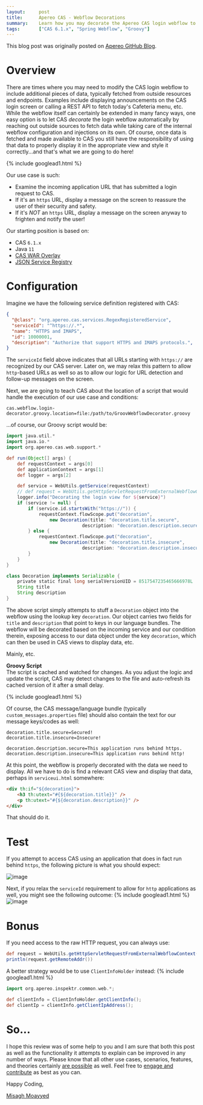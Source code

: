 ```yaml
---
layout:     post
title:      Apereo CAS - Webflow Decorations
summary:    Learn how you may decorate the Apereo CAS login webflow to inject data pieces and objects into the processing engine for display purposes, peace on earth and prosperity of all mankind, etc. Mainly, etc.
tags:       ["CAS 6.1.x", "Spring Webflow", "Groovy"]
---
```


<div class="alert alert-success"><i class="far fa-lightbulb"></i> This blog post was originally posted on <a href="https://github.com/apereo/apereo.github.io">Apereo GitHub Blog</a>.</div>

# Overview

There are times where you may need to modify the CAS login webflow to include additional pieces of data, typically fetched from outside resources and endpoints. Examples include displaying announcements on the CAS login screen or calling a REST API to fetch today's Cafeteria menu, etc. While the webflow itself can certainly be extended in many fancy ways, one easy option is to let CAS *decorate* the login webflow automatically by reaching out outside sources to fetch data while taking care of the internal webflow configuration and injections on its own. Of course, once data is fetched and made available to CAS you still have the responsibility of using that data to properly display it in the appropriate view and style it correctly...and that's what we are going to do here!

{% include googlead1.html  %}

Our use case is such:

- Examine the incoming application URL that has submitted a login request to CAS.
- If it's an `https` URL, display a message on the screen to reassure the user of their security and safety.
- If it's *NOT* an `https` URL, display a message on the screen anyway to frighten and notify the user!

Our starting position is based on:

- CAS `6.1.x`
- Java `11`
- [CAS WAR Overlay](https://github.com/apereo/cas-overlay-template)
- [JSON Service Registry](https://apereo.github.io/cas/6.1.x/services/JSON-Service-Management.html)

# Configuration

Imagine we have the following service definition registered with CAS:

```json
{
  "@class": "org.apereo.cas.services.RegexRegisteredService",
  "serviceId": "^https://.*",
  "name": "HTTPS and IMAPS",
  "id": 10000001,
  "description": "Authorize that support HTTPS and IMAPS protocols.",
}
```

The `serviceId` field above indicates that all URLs starting with `https://` are recognized by our CAS server. Later on, we may relax this pattern to allow `http`-based URLs as well so as to allow our logic for URL detection and follow-up messages on the screen.

Next, we are going to teach CAS about the location of a script that would handle the execution of our use case and conditions:

```properties
cas.webflow.login-decorator.groovy.location=file:/path/to/GroovWebflowDecorator.groovy
```

...of course, our Groovy script would be:

```groovy
import java.util.*
import java.io.*
import org.apereo.cas.web.support.*

def run(Object[] args) {
    def requestContext = args[0]
    def applicationContext = args[1]
    def logger = args[2]

    def service = WebUtils.getService(requestContext)
    // def request = WebUtils.getHttpServletRequestFromExternalWebflowContext(requestContext)
    logger.info("Decorating the login view for ${service}")
    if (service != null) {
        if (service.id.startsWith("https://")) {
            requestContext.flowScope.put("decoration", 
                new Decoration(title: "decoration.title.secure",
                            description: "decoration.description.secure"))
        } else {
            requestContext.flowScope.put("decoration", 
                new Decoration(title: "decoration.title.insecure",
                            description: "decoration.description.insecure"))
        }
    }
}

class Decoration implements Serializable {
    private static final long serialVersionUID = 8517547235465666978L
    String title
    String description
}
```

The above script simply attempts to stuff a `Decoration` object into the webflow using the lookup key `decoration`. Our object carries two fields for `title` and `description` that point to keys in our language bundles. The webflow will be decorated based on the incoming service and our condition therein, exposing access to our data object under the key `decoration`, which can then be used in CAS views to display data, etc. 

Mainly, etc.

<div class="alert alert-success">
<strong>Groovy Script</strong><br/>The script is cached and watched for changes. As you adjust the logic and update the script, CAS may detect changes to the file and auto-refresh its cached version of it after a small delay.
</div>

{% include googlead1.html  %}

Of course, the CAS message/language bundle (typically `custom_messages.properties` file) should also contain the text for our message keys/codes as well:

```properties
decoration.title.secure=Secured!
decoration.title.insecure=Insecure!

decoration.description.secure=This application runs behind https.
decoration.description.insecure=This application runs behind http!
```

At this point, the webflow is properly decorated with the data we need to display. All we have to do is find a relevant CAS view and display that data, perhaps in `serviceui.html` somewhere:

```html
<div th:if="${decoration}">
    <h3 th:utext="#{${decoration.title}}" />
    <p th:utext="#{${decoration.description}}" />
</div>
```

That should do it.

# Test

If you attempt to access CAS using an application that does in fact run behind `https`, the following picture is what you should expect:

![image](https://user-images.githubusercontent.com/1205228/56655233-0b4fc880-6647-11e9-8a41-7fccdde920e5.png)

Next, if you relax the `serviceId` requirement to allow for `http` applications as well, you might see the following outcome:
{% include googlead1.html  %}
![image](https://user-images.githubusercontent.com/1205228/56655214-fecb7000-6646-11e9-9076-d73db686ccaa.png)

# Bonus

If you need access to the raw HTTP request, you can always use:

```groovy
def request = WebUtils.getHttpServletRequestFromExternalWebflowContext(requestContext)
println(request.getRemoteAddr())
```

A better strategy would be to use `ClientInfoHolder` instead:
{% include googlead1.html  %}
```groovy
import org.apereo.inspektr.common.web.*;

def clientInfo = ClientInfoHolder.getClientInfo();
def clientIp = clientInfo.getClientIpAddress();
```

# So...

I hope this review was of some help to you and I am sure that both this post as well as the functionality it attempts to explain can be improved in any number of ways. Please know that all other use cases, scenarios, features, and theories certainly [are possible](https://apereo.github.io/2017/02/18/onthe-theoryof-possibility/) as well. Feel free to [engage and contribute](https://apereo.github.io/cas/developer/Contributor-Guidelines.html) as best as you can.

Happy Coding,

[Misagh Moayyed](https://fawnoos.com)

